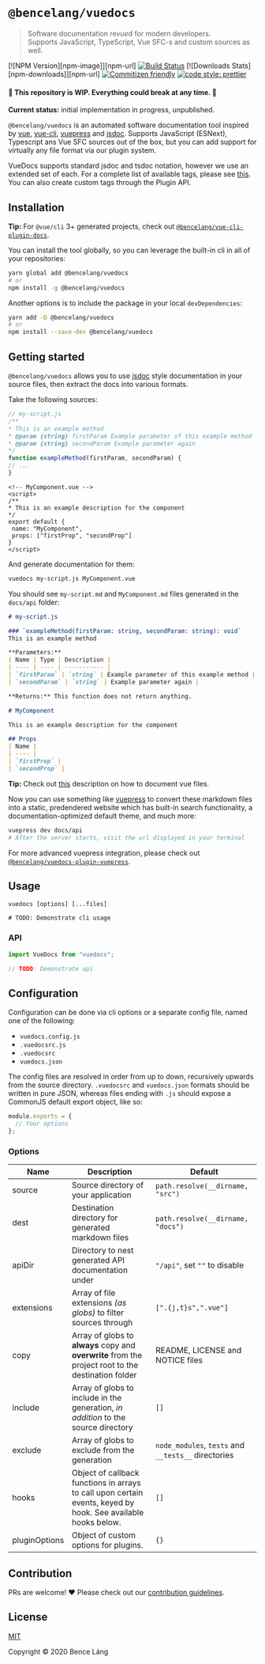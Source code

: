 # `@bencelang/vuedocs`

> Software documentation re*vue*d for modern developers. \
>Supports JavaScript, TypeScript, Vue SFC-s and custom sources as well. 

[![NPM Version][npm-image]][npm-url]
[![Build Status](https://github.com/bencelang/vuedocs/workflows/ci/badge.svg)](https://github.com/bencelang/vuedocs/actions)
[![Downloads Stats][npm-downloads]][npm-url]
[![Commitizen friendly](https://img.shields.io/badge/commitizen-friendly-brightgreen.svg?style=flat-square)](http://commitizen.github.io/cz-cli/)
[![code style: prettier](https://img.shields.io/badge/code_style-prettier-ff69b4.svg?style=flat-square)](https://github.com/prettier/prettier)

#### :hammer: This repository is WIP. Everything could break at any time. :wrench:
**Current status:** initial implementation in progress, unpublished. 


`@bencelang/vuedocs` is an automated software documentation tool inspired by [vue](), [vue-cli](),
[vuepress]() and [jsdoc](). Supports JavaScript (ESNext), Typescript ans Vue SFC sources out of the box,
but you can add support for virtually any file format via our plugin system.

VueDocs supports standard jsdoc and tsdoc notation, however we use an extended set of each. For a complete list of
 available tags, please see [this](). You can also create custom tags through the Plugin API.

## Installation
**Tip:** For `@vue/cli` 3+ generated projects, check out [`@bencelang/vue-cli-plugin-docs`](https://github.com/bencelang/vuedocs/tree/develop/packages/%40bencelang/vue-cli-plugin-docs).

You can install the tool globally, so you can leverage the built-in cli in all of your repositories:

```sh
yarn global add @bencelang/vuedocs
# or
npm install -g @bencelang/vuedocs
```

Another options is to include the package in your local `devDependencies`:

```sh
yarn add -D @bencelang/vuedocs
# or
npm install --save-dev @bencelang/vuedocs
```

## Getting started
`@bencelang/vuedocs` allows you to use [jsdoc](https://github.com/jsdoc/jsdoc) style documentation in your source
 files, then extract the docs into various formats.

Take the following sources:
```js
// my-script.js
/**
* This is an example method
* @param {string} firstParam Example parameter of this example method
* @param {string} secondParam Example parameter again 
*/
function exampleMethod(firstParam, secondParam) {
// ...
}
```
```vue
<!-- MyComponent.vue -->
<script>
/**
* This is an example description for the component
*/
export default {
 name: "MyComponent",
 props: ["firstProp", "secondProp"]
}
</script>
```

And generate documentation for them:
```sh
vuedocs my-script.js MyComponent.vue
```

You should see `my-script.md` and `MyComponent.md` files generated in the `docs/api` folder:
```markdown
# my-script.js

### `exampleMethod(firstParam: string, secondParam: string): void`
This is an example method

**Parameters:**
| Name | Type | Description |
| ---- | ---- | ----------- |
| `firstParam` | `string` | Example parameter of this example method |
| `secondParam` | `string` | Example parameter again |

**Returns:** This function does not return anything.
```

```markdown
# MyComponent

This is an example description for the component

## Props
| Name | 
| ---- | 
| `firstProp` |
| `secondProp` |
```

**Tip:** Check out [this]() description on how to document vue files. 

Now you can use something like [vuepress](https://vuepress.vuejs.org/) to convert these markdown files into a static, predendered website which
 has built-in search functionality, a documentation-optimized default theme, and much more:
```sh
vuepress dev docs/api
# After the server starts, visit the url displayed in your terminal 
```

For more advanced vuepress integration, please check out [`@bencelang/vuedocs-plugin-vuepress`](https://github.com/bencelang/vuedocs/tree/develop/packages/@bencelang/vuedocs-plugin-vuepress#readme).
## Usage
```
vuedocs [options] [...files]

# TODO: Demonstrate cli usage
```

### API
```js
import VueDocs from "vuedocs";

// TODO: Demonstrate api
```

## Configuration
Configuration can be done via cli options or a separate config file, named one of the following:
 -  `vuedocs.config.js`
 - `.vuedocsrc.js`
 - `.vuedocsrc`
 - `vuedocs.json`
 
The config files are resolved in order from up to down, recursively upwards from the source directory.
`.vuedocsrc` and `vuedocs.json` formats should be written in pure JSON, whereas files ending with `.js` should expose a
 CommonJS default export object, like so:
```js
module.exports = {
  // Your options
};
```

### Options
| Name | Description | Default |
| ---- | ----------- | ------- |
| source | Source directory of your application | `path.resolve(__dirname, "src")` |
| dest | Destination directory for generated markdown files | `path.resolve(__dirname, "docs")` |
| apiDir | Directory to nest generated API documentation under | `"/api"`, set `""` to disable |
| extensions | Array of file extensions *(as globs)* to filter sources through | `[".{j,t}s",".vue"]` |
| copy | Array of globs to **always** copy and **overwrite** from the project root to the destination folder | README, LICENSE and NOTICE files |
| include | Array of globs to include in the generation, *in addition* to the source directory | `[]` |
| exclude | Array of globs to exclude from the generation | `node_modules`, `tests` and `__tests__` directories |
| hooks | Object of callback functions in arrays to call upon certain events, keyed by hook. See available hooks below. | `[]` |
| pluginOptions | Object of custom options for plugins. | `{}` |


## Contribution
PRs are welcome! :heart: Please check out our [contribution guidelines]().

## License
[MIT](https://github.com/bencelang/vuedocs/blob/develop/LICENSE)

Copyright © 2020 Bence Láng
